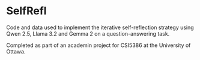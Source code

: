 # SelfRefl
Code and data used to implement the iterative self-reflection strategy using Qwen 2.5, Llama 3.2 and Gemma 2 on a question-answering task.

Completed as part of an academin project for CSI5386 at the University of Ottawa.
